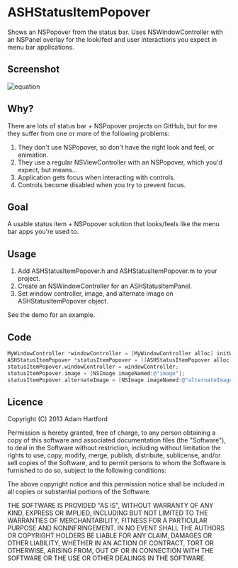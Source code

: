 # ASHStatusItemPopover
Shows an NSPopover from the status bar. Uses NSWindowController with an NSPanel overlay for the look/feel and user interactions you expect in menu bar applications.

## Screenshot

![equation](https://raw.github.com/adamhartford/ASHStatusItemPopover/master/screenshot.png "AXStatusItemPopup")

## Why?

There are lots of status bar + NSPopover projects on GitHub, but for me they suffer from one or more of the following problems:

1. They don't use NSPopover, so don't have the right look and feel, or animation.
2. They use a regular NSViewController with an NSPopover, which you'd expect, but means...
3. Application gets focus when interacting with controls.
4. Controls become disabled when you try to prevent focus.
  
## Goal

A usable status item + NSPopover solution that looks/feels like the menu bar apps you're used to.

## Usage

1. Add ASHStatusItemPopover.h and ASHStatusItemPopover.m to your project.
2. Create an NSWindowController for an ASHStatusItemPanel.
3. Set window controller, image, and alternate image on ASHStatusItemPopover object.

See the demo for an example.

## Code

```objective-c
MyWindowController *windowController = [MyWindowController alloc] initWithNibName:@"MyWindowController"];
ASHStatusItemPopover *statusItemPopover = [[ASHStatusItemPopover alloc] init];
statusItemPopover.windowController = windowController;
statusItemPopover.image = [NSImage imageNamed:@"image"];
statusItemPopover.alternateImage = [NSImage imageNamed:@"alternateImage"];
```

## Licence

Copyright (C) 2013 Adam Hartford

Permission is hereby granted, free of charge, to any person obtaining a copy of this software and associated documentation files (the "Software"), to deal in the Software without restriction, including without limitation the rights to use, copy, modify, merge, publish, distribute, sublicense, and/or sell copies of the Software, and to permit persons to whom the Software is furnished to do so, subject to the following conditions:

The above copyright notice and this permission notice shall be included in all copies or substantial portions of the Software.

THE SOFTWARE IS PROVIDED "AS IS", WITHOUT WARRANTY OF ANY KIND, EXPRESS OR IMPLIED, INCLUDING BUT NOT LIMITED TO THE WARRANTIES OF MERCHANTABILITY, FITNESS FOR A PARTICULAR PURPOSE AND NONINFRINGEMENT. IN NO EVENT SHALL THE AUTHORS OR COPYRIGHT HOLDERS BE LIABLE FOR ANY CLAIM, DAMAGES OR OTHER LIABILITY, WHETHER IN AN ACTION OF CONTRACT, TORT OR OTHERWISE, ARISING FROM, OUT OF OR IN CONNECTION WITH THE SOFTWARE OR THE USE OR OTHER DEALINGS IN THE SOFTWARE.
